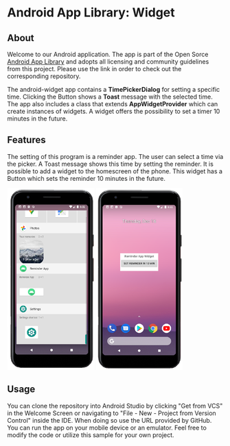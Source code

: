 # Android App Library: Widget

## About
Welcome to our Android application. The app is part of the Open Sorce [Android App Library](https://github.com/LukPle/android-app-library.git) 
and adopts all licensing and community guidelines from this project. Please use the link in order to check out the corresponding repository.

The android-widget app contains a **TimePickerDialog** for setting a specific time. Clicking the Button shows a **Toast** message with the selected time. The app also
includes a class that extends **AppWidgetProvider** which can create instances of widgets. A widget offers the possibility to set a timer 10 minutes in the future.

## Features
The setting of this program is a reminder app. The user can select a time via the picker. A Toast message shows this time by setting the reminder. It is possible to 
add a widget to the homescreen of the phone. This widget has a Button which sets the reminder 10 minutes in the future. </br>

![](demo_pictures/Screen1.png)
![](demo_pictures/Screen2.png)

## Usage
You can clone the repository into Android Studio by clicking "Get from VCS" in the Welcome Screen or navigating to "File - New - Project from Version Control" inside 
the IDE. When doing so use the URL provided by GitHub. You can run the app on your mobile device or an emulator. Feel free to modify the code or utilize this sample 
for your own project.
